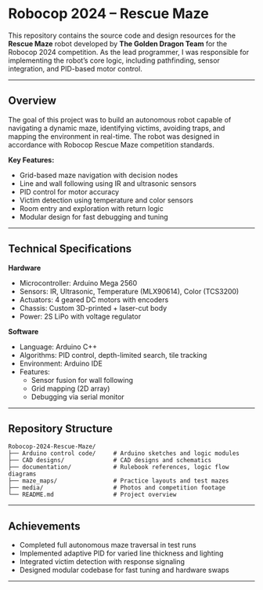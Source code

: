 # Robocop 2024 – Rescue Maze

This repository contains the source code and design resources for the **Rescue Maze** robot developed by **The Golden Dragon Team** for the Robocop 2024 competition. As the lead programmer, I was responsible for implementing the robot’s core logic, including pathfinding, sensor integration, and PID-based motor control.

---

## Overview

The goal of this project was to build an autonomous robot capable of navigating a dynamic maze, identifying victims, avoiding traps, and mapping the environment in real-time. The robot was designed in accordance with Robocop Rescue Maze competition standards.

**Key Features:**
- Grid-based maze navigation with decision nodes
- Line and wall following using IR and ultrasonic sensors
- PID control for motor accuracy
- Victim detection using temperature and color sensors
- Room entry and exploration with return logic
- Modular design for fast debugging and tuning

---

## Technical Specifications

**Hardware**
- Microcontroller: Arduino Mega 2560  
- Sensors: IR, Ultrasonic, Temperature (MLX90614), Color (TCS3200)  
- Actuators: 4 geared DC motors with encoders  
- Chassis: Custom 3D-printed + laser-cut body  
- Power: 2S LiPo with voltage regulator

**Software**
- Language: Arduino C++  
- Algorithms: PID control, depth-limited search, tile tracking  
- Environment: Arduino IDE  
- Features:
  - Sensor fusion for wall following
  - Grid mapping (2D array)
  - Debugging via serial monitor

---

## Repository Structure

```
Robocop-2024-Rescue-Maze/
├── Arduino control code/     # Arduino sketches and logic modules
├── CAD designs/              # CAD designs and schematics
├── documentation/            # Rulebook references, logic flow diagrams
├── maze_maps/                # Practice layouts and test mazes
├── media/                    # Photos and competition footage
└── README.md                 # Project overview
```

---

## Achievements

- Completed full autonomous maze traversal in test runs
- Implemented adaptive PID for varied line thickness and lighting
- Integrated victim detection with response signaling
- Designed modular codebase for fast tuning and hardware swaps

---
